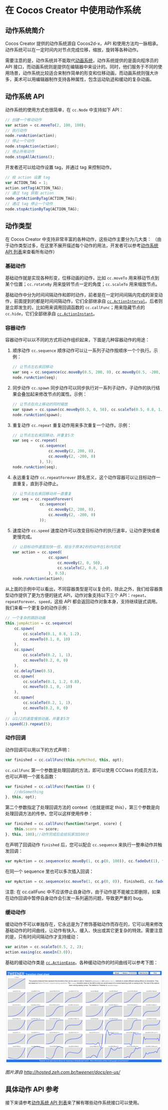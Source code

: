 # 在 Cocos Creator 中使用动作系统

## 动作系统简介

Cocos Creator 提供的动作系统源自 Cocos2d-x，API 和使用方法均一脉相承。动作系统可以在一定时间内对节点完成位移，缩放，旋转等各种动作。

需要注意的是，动作系统并不能取代[动画系统](../animation/index.md)，动作系统提供的是面向程序员的 API 接口，而动画系统则是提供在编辑器中来设计的。同时，他们服务于不同的使用场景，动作系统比较适合来制作简单的形变和位移动画，而动画系统则强大许多，美术可以用编辑器制作支持各种属性，包含运动轨迹和缓动的复杂动画。

## 动作系统 API

动作系统的使用方式也很简单，在 `cc.Node` 中支持如下 API：

```js
// 创建一个移动动作
var action = cc.moveTo(2, 100, 100);
// 执行动作
node.runAction(action);
// 停止一个动作
node.stopAction(action);
// 停止所有动作
node.stopAllActions();
```

开发者还可以给动作设置 tag，并通过 tag 来控制动作。

```js
// 给 action 设置 tag
var ACTION_TAG = 1;
action.setTag(ACTION_TAG);
// 通过 tag 获取 action
node.getActionByTag(ACTION_TAG);
// 通过 tag 停止一个动作
node.stopActionByTag(ACTION_TAG);
```

## 动作类型

在 Cocos Creator 中支持非常丰富的各种动作，这些动作主要分为几大类：
（由于动作类型过多，在这里不展开描述每个动作的用法，开发者可以参考[动作系统 API 列表](./action-list.md)来查看所有动作）

### 基础动作

基础动作就是实现各种形变，位移动画的动作，比如 `cc.moveTo` 用来移动节点到某个位置；`cc.rotateBy` 用来旋转节点一定的角度；`cc.scaleTo` 用来缩放节点。

基础动作中分为时间间隔动作和即时动作，前者是在一定时间间隔内完成的渐变动作，前面提到的都是时间间隔动作，它们全部继承自 [`cc.ActionInterval`](../../../api/zh/classes/ActionInterval.html)。后者则是立即发生的，比如用来调用回调函数的 `cc.callFunc`；用来隐藏节点的 `cc.hide`，它们全部继承自 [`cc.ActionInstant`](../../../api/zh/classes/ActionInstant.html)。

### 容器动作

容器动作可以以不同的方式将动作组织起来，下面是几种容器动作的用途：

1. 顺序动作 `cc.sequence`
    顺序动作可以让一系列子动作按顺序一个个执行。示例：
    ```js
    // 让节点左右来回移动
    var seq = cc.sequence(cc.moveBy(0.5, 200, 0), cc.moveBy(0.5, -200, 0));
    node.runAction(seq);
    ```
2. 同步动作 `cc.spawn`
    同步动作可以同步执行对一系列子动作，子动作的执行结果会叠加起来修改节点的属性。示例：
    ```js
    // 让节点在向上移动的同时缩放
    var spawn = cc.spawn(cc.moveBy(0.5, 0, 50), cc.scaleTo(0.5, 0.8, 1.4));
    node.runAction(spawn);
    ```
3. 重复动作 `cc.repeat`
    重复动作用来多次重复一个动作。示例：
    ```js
    // 让节点左右来回移动，并重复5次
    var seq = cc.repeat(
                cc.sequence(
                    cc.moveBy(2, 200, 0), 
                    cc.moveBy(2, -200, 0)
                ), 5);
    node.runAction(seq);
    ```
4. 永远重复动作 `cc.repeatForever`
    顾名思义，这个动作容器可以让目标动作一直重复，直到手动停止。
    ```js
    // 让节点左右来回移动并一直重复
    var seq = cc.repeatForever(
                cc.sequence(
                    cc.moveBy(2, 200, 0), 
                    cc.moveBy(2, -200, 0)
                ));
    ```
5. 速度动作 `cc.speed`
    速度动作可以改变目标动作的执行速率，让动作更快或者更慢完成。
    ```js
    // 让目标动作速度加快一倍，相当于原本2秒的动作在1秒内完成
    var action = cc.speed(
                    cc.spawn(
                        cc.moveBy(2, 0, 50), 
                        cc.scaleTo(2, 0.8, 1.4)
                    ), 0.5);
    node.runAction(action);
    ```

从上面的示例中可以看出，不同容器类型是可以复合的，除此之外，我们给容器类型动作提供了更为方便的链式 API，动作对象支持以下三个 API：`repeat`、`repeatForever`、`speed`，这些 API 都会返回动作对象本身，支持继续链式调用。我们来看一个更复杂的动作示例：

```js
// 一个复杂的跳跃动画
this.jumpAction = cc.sequence(
    cc.spawn(
        cc.scaleTo(0.1, 0.8, 1.2),
        cc.moveTo(0.1, 0, 10)
    ),
    cc.spawn(
        cc.scaleTo(0.2, 1, 1),
        cc.moveTo(0.2, 0, 0)
    ),
    cc.delayTime(0.5),
    cc.spawn(
        cc.scaleTo(0.1, 1.2, 0.8),
        cc.moveTo(0.1, 0, -10)
    ),
    cc.spawn(
        cc.scaleTo(0.2, 1, 1),
        cc.moveTo(0.2, 0, 0)
    )
// 以1/2的速度慢放动画，并重复5次
).speed(2).repeat(5);
```

### 动作回调

动作回调可以用以下的方式声明：

```js
var finished = cc.callFunc(this.myMethod, this, opt);
```

`cc.callFunc` 第一个参数是处理回调的方法，即可以使用 CCClass 的成员方法，也可以声明一个匿名函数：

```js
var finished = cc.callFunc(function () {
    //doSomething
}, this, opt);
```

第二个参数指定了处理回调方法的 context（也就是绑定 this），第三个参数是向处理回调方法的传参。您可以这样使用传参：

```js
var finished = cc.callFunc(function(target, score) {
    this.score += score;
}, this, 100);//动作完成后会给玩家加100分
```

在声明了回调动作 `finished` 后，您可以配合 `cc.sequence` 来执行一整串动作并触发回调：

```js
var myAction = cc.sequence(cc.moveBy(1, cc.p(0, 100)), cc.fadeOut(1), finished);
```

在同一个 sequence 里也可以多次插入回调：

```js
var myAction = cc.sequence(cc.moveTo(1, cc.p(0, 0)), finished1, cc.fadeOut(1), finished2); //finished1, finished2 都是使用 cc.callFunc 定义的回调动作
```

注意: 在 cc.callFunc 中不应该停止自身动作，由于动作是不能被立即删除，如果在动作回调中暂停自身动作会引发一系列遍历问题，导致更严重的 bug。

### 缓动动作

缓动动作不可以单独存在，它永远是为了修饰基础动作而存在的，它可以用来修改基础动作的时间曲线，让动作有快入、缓入、快出或其它更复杂的特效。需要注意的是，只有时间间隔动作才支持缓动：

```js
var aciton = cc.scaleTo(0.5, 2, 2);
action.easing(cc.easeIn(3.0));
```

基础的缓动动作类是 [`cc.ActionEase`](../../../api/zh/classes/ActionEase.html)。各种缓动动作的时间曲线可以参考下图：

![](./actions/tweener.png)

_图片源自 http://hosted.zeh.com.br/tweener/docs/en-us/_

## 具体动作 API 参考

接下来请参考[动作系统 API 列表](./action-list.md)来了解有哪些动作系统接口可以使用。

